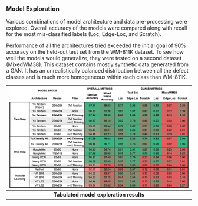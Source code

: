 ### Model Exploration

Various combinations of model architecture and data pre-processing were explored.  Overall accuracy of the models were compared along with recall for the most mis-classified labels (Loc, Edge-Loc, and Scratch).

Performance of all the architectures tried exceeded the initial goal of 90% accuracy on the held-out test set from the WM-811K dataset.  To see how well the models would generalize, they were tested on a second dataset (MixedWM38).  This dataset contains mostly synthetic data generated from a GAN.  It has an unrealistically balanced distribution between all the defect classes and is much more homogeneous within each class than WM-811K.


| ![matrix_spreadsheet](model_matrix.png) |
|:--:|
| <b>Tabulated model exploration results</b>|
